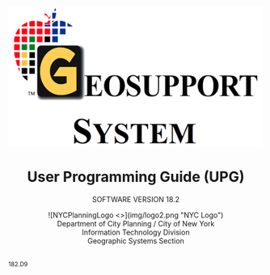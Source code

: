 ![geoSystemLogo <>](img/geoSystemLogo.png "Ge")

<h1 class = "docName"><center>User Programming Guide (UPG)</center></h1>
<p class = "version"><center>SOFTWARE VERSION 18.2</center></p>  

<center>![NYCPlanningLogo <>](img/logo2.png "NYC Logo")</center>

<div class="dcpInfo"><center>Department of City Planning / City of New York </br>
Information Technology Division  </br>
Geographic Systems Section </center></div> </br>  

<sup>182.D9</sup>  

<!-- <small>181.04</small>  -->

<!-- <pre>181.04</pre> -->
